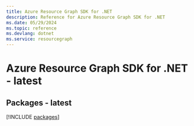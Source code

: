 ```yaml
---
title: Azure Resource Graph SDK for .NET
description: Reference for Azure Resource Graph SDK for .NET
ms.date: 05/29/2024
ms.topic: reference
ms.devlang: dotnet
ms.service: resourcegraph
---
```

# Azure Resource Graph SDK for .NET - latest
## Packages - latest
[!INCLUDE [packages](resource-graph-index.md)]